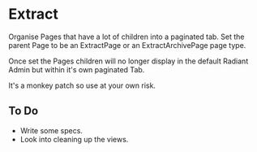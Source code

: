 # Extract

Organise Pages that have a lot of children into a paginated tab. Set the parent Page to be an ExtractPage or an ExtractArchivePage page type.

Once set the Pages children will no longer display in the default Radiant Admin but within it's own paginated Tab.

It's a monkey patch so use at your own risk.

## To Do

- Write some specs.
- Look into cleaning up the views.